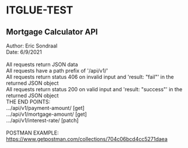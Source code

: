 # ITGLUE-TEST
Mortgage Calculator API
--------------------------------

Author: Eric Sondraal<br>
Date: 6/9/2021<br>
<br>
All requests return JSON data<br>
All requests have a path prefix of '/api/v1/'<br>
All requests return status 406 on invalid input and 'result: "fail"' in the returned JSON object<br>
All requests return status 200 on valid input and 'result: "success"' in the returned JSON object<br>
THE END POINTS:<br>
.../api/v1/payment-amount/   [get]<br>
.../api/v1/mortgage-amount/  [get]<br>
.../api/v1/interest-rate/    [patch]<br>
<br>
POSTMAN EXAMPLE:<br>
https://www.getpostman.com/collections/704c06bcd4cc5271daea
